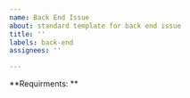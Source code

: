 ```yaml
---
name: Back End Issue
about: standard template for back end issue
title: ''
labels: back-end
assignees: ''

---
```


**Requirments: **
